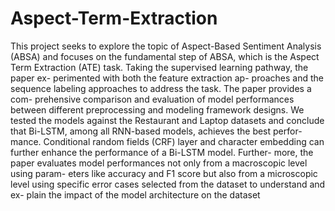 # Aspect-Term-Extraction

This project seeks to explore the topic of Aspect-Based Sentiment Analysis (ABSA) and focuses on the fundamental step of ABSA, which is the Aspect Term Extraction (ATE) task. Taking the supervised learning pathway, the paper ex-
perimented with both the feature extraction ap-
proaches and the sequence labeling approaches
to address the task. The paper provides a com-
prehensive comparison and evaluation of model
performances between different preprocessing
and modeling framework designs. We tested
the models against the Restaurant and Laptop
datasets and conclude that Bi-LSTM, among all
RNN-based models, achieves the best perfor-
mance. Conditional random fields (CRF) layer
and character embedding can further enhance
the performance of a Bi-LSTM model. Further-
more, the paper evaluates model performances
not only from a macroscopic level using param-
eters like accuracy and F1 score but also from
a microscopic level using specific error cases
selected from the dataset to understand and ex-
plain the impact of the model architecture on
the dataset
